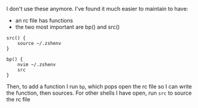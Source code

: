 I don't use these anymore.
I've found it much easier to maintain to have:
- an rc file has functions
- the two most important are bp() and src()


```
src() {
    source ~/.zshenv
}

bp() {
    nvim ~/.zshenv
    src
}
```

Then, to add a function I run `bp`, which pops open the rc file so I can write the function, then sources.
For other shells I have open, run `src` to source the rc file
